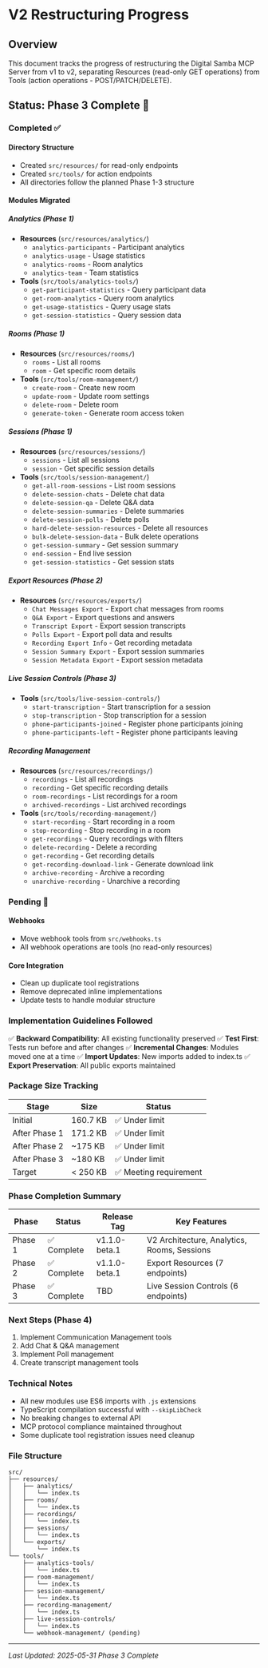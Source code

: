 # V2 Restructuring Progress

## Overview
This document tracks the progress of restructuring the Digital Samba MCP Server from v1 to v2, separating Resources (read-only GET operations) from Tools (action operations - POST/PATCH/DELETE).

## Status: Phase 3 Complete 🎉

### Completed ✅

#### Directory Structure
- Created `src/resources/` for read-only endpoints
- Created `src/tools/` for action endpoints
- All directories follow the planned Phase 1-3 structure

#### Modules Migrated

##### Analytics (Phase 1)
- **Resources** (`src/resources/analytics/`)
  - `analytics-participants` - Participant analytics
  - `analytics-usage` - Usage statistics
  - `analytics-rooms` - Room analytics  
  - `analytics-team` - Team statistics
- **Tools** (`src/tools/analytics-tools/`)
  - `get-participant-statistics` - Query participant data
  - `get-room-analytics` - Query room analytics
  - `get-usage-statistics` - Query usage stats
  - `get-session-statistics` - Query session data

##### Rooms (Phase 1)
- **Resources** (`src/resources/rooms/`)
  - `rooms` - List all rooms
  - `room` - Get specific room details
- **Tools** (`src/tools/room-management/`)
  - `create-room` - Create new room
  - `update-room` - Update room settings
  - `delete-room` - Delete room
  - `generate-token` - Generate room access token

##### Sessions (Phase 1)
- **Resources** (`src/resources/sessions/`)
  - `sessions` - List all sessions
  - `session` - Get specific session details
- **Tools** (`src/tools/session-management/`)
  - `get-all-room-sessions` - List room sessions
  - `delete-session-chats` - Delete chat data
  - `delete-session-qa` - Delete Q&A data
  - `delete-session-summaries` - Delete summaries
  - `delete-session-polls` - Delete polls
  - `hard-delete-session-resources` - Delete all resources
  - `bulk-delete-session-data` - Bulk delete operations
  - `get-session-summary` - Get session summary
  - `end-session` - End live session
  - `get-session-statistics` - Get session stats

##### Export Resources (Phase 2)
- **Resources** (`src/resources/exports/`)
  - `Chat Messages Export` - Export chat messages from rooms
  - `Q&A Export` - Export questions and answers
  - `Transcript Export` - Export session transcripts
  - `Polls Export` - Export poll data and results
  - `Recording Export Info` - Get recording metadata
  - `Session Summary Export` - Export session summaries
  - `Session Metadata Export` - Export session metadata

##### Live Session Controls (Phase 3)
- **Tools** (`src/tools/live-session-controls/`)
  - `start-transcription` - Start transcription for a session
  - `stop-transcription` - Stop transcription for a session
  - `phone-participants-joined` - Register phone participants joining
  - `phone-participants-left` - Register phone participants leaving

##### Recording Management
- **Resources** (`src/resources/recordings/`)
  - `recordings` - List all recordings
  - `recording` - Get specific recording details
  - `room-recordings` - List recordings for a room
  - `archived-recordings` - List archived recordings
- **Tools** (`src/tools/recording-management/`)
  - `start-recording` - Start recording in a room
  - `stop-recording` - Stop recording in a room
  - `get-recordings` - Query recordings with filters
  - `delete-recording` - Delete a recording
  - `get-recording` - Get recording details
  - `get-recording-download-link` - Generate download link
  - `archive-recording` - Archive a recording
  - `unarchive-recording` - Unarchive a recording

### Pending 🔄

#### Webhooks
- Move webhook tools from `src/webhooks.ts`
- All webhook operations are tools (no read-only resources)

#### Core Integration
- Clean up duplicate tool registrations
- Remove deprecated inline implementations
- Update tests to handle modular structure

### Implementation Guidelines Followed

✅ **Backward Compatibility**: All existing functionality preserved
✅ **Test First**: Tests run before and after changes
✅ **Incremental Changes**: Modules moved one at a time
✅ **Import Updates**: New imports added to index.ts
✅ **Export Preservation**: All public exports maintained

### Package Size Tracking

| Stage | Size | Status |
|-------|------|--------|
| Initial | 160.7 KB | ✅ Under limit |
| After Phase 1 | 171.2 KB | ✅ Under limit |
| After Phase 2 | ~175 KB | ✅ Under limit |
| After Phase 3 | ~180 KB | ✅ Under limit |
| Target | < 250 KB | ✅ Meeting requirement |

### Phase Completion Summary

| Phase | Status | Release Tag | Key Features |
|-------|--------|-------------|--------------|
| Phase 1 | ✅ Complete | v1.1.0-beta.1 | V2 Architecture, Analytics, Rooms, Sessions |
| Phase 2 | ✅ Complete | v1.1.0-beta.1 | Export Resources (7 endpoints) |
| Phase 3 | ✅ Complete | TBD | Live Session Controls (6 endpoints) |

### Next Steps (Phase 4)

1. Implement Communication Management tools
2. Add Chat & Q&A management
3. Implement Poll management
4. Create transcript management tools

### Technical Notes

- All new modules use ES6 imports with `.js` extensions
- TypeScript compilation successful with `--skipLibCheck`
- No breaking changes to external API
- MCP protocol compliance maintained throughout
- Some duplicate tool registration issues need cleanup

### File Structure

```
src/
├── resources/
│   ├── analytics/
│   │   └── index.ts
│   ├── rooms/
│   │   └── index.ts
│   ├── recordings/
│   │   └── index.ts
│   ├── sessions/
│   │   └── index.ts
│   └── exports/
│       └── index.ts
└── tools/
    ├── analytics-tools/
    │   └── index.ts
    ├── room-management/
    │   └── index.ts
    ├── session-management/
    │   └── index.ts
    ├── recording-management/
    │   └── index.ts
    ├── live-session-controls/
    │   └── index.ts
    └── webhook-management/ (pending)
```

---
*Last Updated: 2025-05-31*
*Phase 3 Complete*